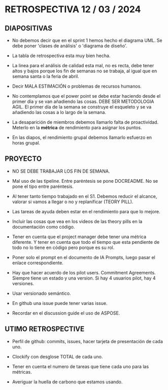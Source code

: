
# RETROSPECTIVA 12 / 03 / 2024

## DIAPOSITIVAS

- No debemos decir que en el sprint 1 hemos hecho el diagrama UML. Se debe poner 'clases de análisis' o 'diagrama de diseño'. 
- La tabla de retrospectiva esta muy bien hecha. 
- La linea para el análisis de calidad esta mal, no es recta, debe tener altos y bajos porque los fin de semanas no se trabaja, al igual que en semana santa o la feria de abril. 
- Decir MALA ESTIMACIÓN o problemas de recursos humanos.
- No contemplamos que el power point se debe estar haciendo desde el primer día y se van añadiendo las cosas. DEBE SER METODOLOGIA AGIL. El primer día de la semana se construye el esqueleto y se va añadiendo las cosas a lo largo de la semana. 

- La desaparición de miembros debemos llamarlo falta de proactividad. Meterlo en la **métrica** de rendimiento para asignar los puntos. 

- En las diapos, el rendimiento grupal debemos llamarlo esfuerzo en horas grupal. 

## PROYECTO

- NO SE DEBE TRABAJAR LOS FIN DE SEMANA. 

- Mal uso de las tipeline. Entre paréntesis se pone DOCREADME. No se pone el tipo entre paréntesis. 

- Al tener tanto tiempo trabajado en el S1. Debemos reducir el alcance, valorar si vamos a llegar o no y replanificar (TEORY PILL).

- Las tareas de ayuda deben estar en el rendimiento para que lo mejore. 

- Incluir las cosas que vea en los videos de las theory pills en la documentación como código. 

- Tener en cuenta que el project manager debe tener una métrica diferente. Y tener en cuenta que todo el tiempo que esta pendiente de todo no lo tiene en código pero porque es su rol.

- Poner solo el prompt en el documento de IA Prompts, luego pasar el enlace correspondiente.

- Hay que hacer acuerdo de los pilot users. Commitment Agreements. Siempre tiene un estado y una version. Si hay 4 usuarios pilot, hay 4 versiones. 

- Usar versionado semántico. 

- En github una issue puede tener varias issue.

- Recordar en el discussion guide el uso de ASPOSE.

## UTIMO RETROSPECTIVE

- Perfil de github: commits, issues, hacer tarjeta de presentación de cada uno. 
- Clockify con desglose TOTAL de cada uno. 

- Tener en cuenta el numero de tareas que tiene cada uno para las métricas. 

- Averiguar la huella de carbono que estamos usando. 